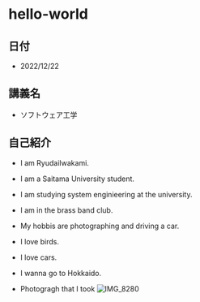 
# hello-world

## 日付
- 2022/12/22

## 講義名
- ソフトウェア工学


## 自己紹介
- I am RyudaiIwakami.
- I am a Saitama University student.
- I am studying system enginieering at the university.
- I am in the brass band club.
- My hobbis are photographing and driving a car.
- I love birds.
- I love cars.
- I wanna go to Hokkaido.


- Photogragh that I took
![IMG_8280](https://user-images.githubusercontent.com/103726264/209043137-2cf02da3-061d-4dfc-98ce-2ccc0ab64d5a.jpg)

